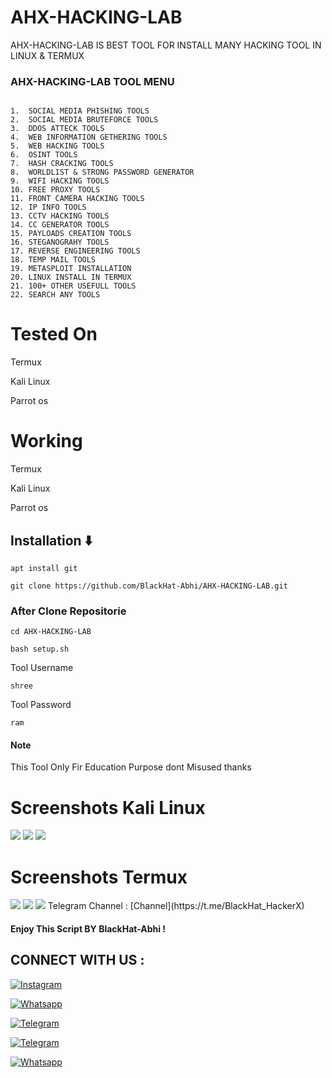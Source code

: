 # AHX-HACKING-LAB

AHX-HACKING-LAB IS BEST TOOL FOR INSTALL MANY HACKING TOOL IN LINUX & TERMUX 

### AHX-HACKING-LAB TOOL MENU 

```

1.  SOCIAL MEDIA PHISHING TOOLS
2.  SOCIAL MEDIA BRUTEFORCE TOOLS
3.  DDOS ATTECK TOOLS
4.  WEB INFORMATION GETHERING TOOLS
5.  WEB HACKING TOOLS
6.  OSINT TOOLS
7.  HASH CRACKING TOOLS
8.  WORLDLIST & STRONG PASSWORD GENERATOR 
9.  WIFI HACKING TOOLS 
10. FREE PROXY TOOLS 
11. FRONT CAMERA HACKING TOOLS
12. IP INFO TOOLS
13. CCTV HACKING TOOLS 
14. CC GENERATOR TOOLS 
15. PAYLOADS CREATION TOOLS
16. STEGANOGRAHY TOOLS 
17. REVERSE ENGINEERING TOOLS
18. TEMP MAIL TOOLS 
19. METASPLOIT INSTALLATION 
20. LINUX INSTALL IN TERMUX 
21. 100+ OTHER USEFULL TOOLS 
22. SEARCH ANY TOOLS

```
# Tested On

Termux

Kali Linux

Parrot os

# Working

Termux

Kali Linux

Parrot os

## Installation ⬇️


`apt install git`


`git clone https://github.com/BlackHat-Abhi/AHX-HACKING-LAB.git`


### After Clone Repositorie

`cd AHX-HACKING-LAB`


 `bash setup.sh`

 
 Tool Username

 ```shree```


 Tool Password

 ```ram```


 #### Note 

This Tool Only Fir Education Purpose dont Misused thanks 
# Screenshots Kali Linux 

<img src="src/1.png">

<img src="src/2.png">

<img src="src/3.png">

# Screenshots Termux 

<img src="src/4.png">

<img src="src/5.png">

<img src="src/6.png">
 Telegram Channel : [Channel](https://t.me/BlackHat_HackerX)

#### Enjoy This Script BY BlackHat-Abhi !

## CONNECT WITH US :


[![Instagram](https://img.shields.io/badge/INSTALGRAM-FOLLOW-red?style=for-the-badge&logo=instagram)](https://instagram.com/blackhat_abhi)


[![Whatsapp](https://img.shields.io/badge/WHATSAPP-CHANNEL-red?style=for-the-badge&logo=whatsapp)](https://bitly.ws/38Tf6)


[![Telegram](https://img.shields.io/badge/TELEGRAM-GROUP-red?style=for-the-badge&logo=telegram)](https://t.me/HackerX_Termux_Help)

[![Telegram](https://img.shields.io/badge/TELEGRAM-CHANNEL-red?style=for-the-badge&logo=telegram)](https://t.me/Blackhat_HackerX)

[![Whatsapp](https://img.shields.io/badge/WHATSAPP-JOINGROUP-red?style=for-the-badge&logo=whatsapp)](https://bit.ly/3LiuRV9)

  



